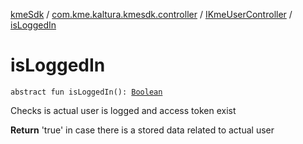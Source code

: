 [kmeSdk](../../index.md) / [com.kme.kaltura.kmesdk.controller](../index.md) / [IKmeUserController](index.md) / [isLoggedIn](./is-logged-in.md)

# isLoggedIn

`abstract fun isLoggedIn(): `[`Boolean`](https://kotlinlang.org/api/latest/jvm/stdlib/kotlin/-boolean/index.html)

Checks is actual user is logged and access token exist

**Return**
'true' in case there is a stored data related to actual user

